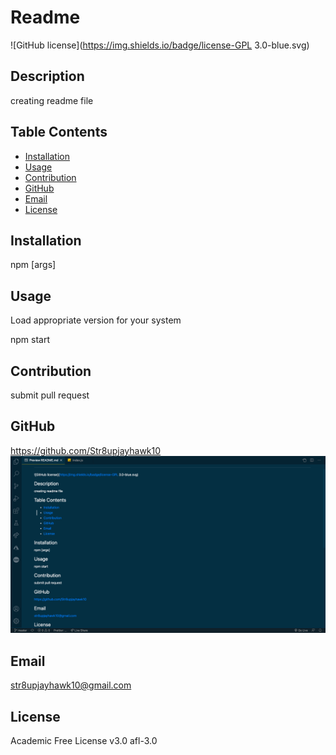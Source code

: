 # Readme
![GitHub license](https://img.shields.io/badge/license-GPL 3.0-blue.svg)
## Description
creating readme file
## Table Contents
* [Installation](#installation)
* [Usage](#usage)
* [Contribution](#contribution)
* [GitHub](#github)
* [Email](#email)
* [License](#license)

## Installation
npm <command> [args]
## Usage
Load appropriate version for your system

npm start

## Contribution
submit pull request
## GitHub
https://github.com/Str8upjayhawk10
<img src="./utils/readmescreenshot.png">
## Email
str8upjayhawk10@gmail.com
## License
Academic Free License v3.0 afl-3.0
